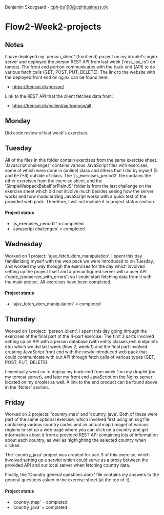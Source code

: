 Benjamin Skovgaard - cph-bs190@cphbusiness.dk

# Flow2-Week2-projects

## Notes

I have deployed my 'person_client' (front end) project on my droplet's nginx server 
and deployed the person REST API from last week ('rest_jax_rs') on tomcat. The front end 
portion communicates with the back end (API) to do various fetch calls (GET, POST, 
PUT, DELETE). The link to the website with the deployed front end on nginx can be 
found here:

- https://bencat.dk/person/

Link to the REST API that the client fetches data from:

- https://bencat.dk/pclient/api/person/all

## Monday
Did code review of last week's exercises.

## Tuesday
All of the files in this folder contain exercises from the same exercise sheet. 
'Javascript challenges' contains various JavaScript files with exercises, some
of which were done in (online) class and others that I did by myself (5 and 6+7+8)
outside of class. The 'js_exercises_period2' file contains the other exercises from
the exercise sheet, and the 'SimpleWebpackBabelForPlainJS' folder is from the last
challenge on the exercise sheet which did not involve much besides seeing how the
server works and how modularizing JavaScript works with a quick test of the provided
web pack. Therefore, I will not include it in project status section.

#### Project status
- 'js_exercises_period2' = completed
- 'Javascript challenges' = completed


## Wednesday
Worked on 1 project: 'ajax_fetch_dom_manipulation'. I spent this day familiarizing myself
with the web pack we were introduced to on Tuesday, and worked my way through the exercises
for the day which involved setting up the project itself and a preconfigured server with a user 
API ('code_jsonserver_with_errors') so I could start fetching data from it with the main project.
All exercises have been completed.

#### Project status
- 'ajax_fetch_dom_manipulation' = completed

## Thursday
Worked on 1 project: 'person_client'. I spent this day going through the exercises of the final
part of the 4-part exercise. The first 3 parts involved setting up an API with a person database 
(with entity classes,rest endpoints etc) which we did last week (flow 2, week 1) and the final
part involved creating JavaScript front end with the newly introduced web pack that could communicate
with our API through fetch calls of various types (GET, POST, PUT, DELETE).

I eventually went on to deploy my back-end from week 1 on my droplet (on my tomcat server), and later 
my front end JavaScript on the Nginx server located on my droplet as well. A link to the end product
can be found above in the 'Notes' section.

## Friday
Worked on 2 projects: 'country_map' and 'country_java'. Both of these were part of the same optional
exercise, which involved first using an svg file containing various country codes and an actual map
(image) of various regions to set up a web page where you can click on a country and get information
about it from a provided REST API containing lots of information about each country, as well as highlighting 
the selected country when clicked.

The 'country_java' project was created for part 3 of this exercise, which involved setting up a servlet
which could serve as a proxy between the provided API and our local server when fetching country data.

Finally, the 'Country general questions.docx' file contains my answers to the general questions asked
in the exercise sheet (at the top of it). 

#### Project status
- 'country_map' = completed
- 'country_java' = completed
